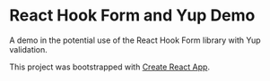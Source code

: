 # React Hook Form and Yup Demo

A demo in the potential use of the React Hook Form library with Yup validation.

This project was bootstrapped with [Create React App](https://github.com/facebook/create-react-app).
